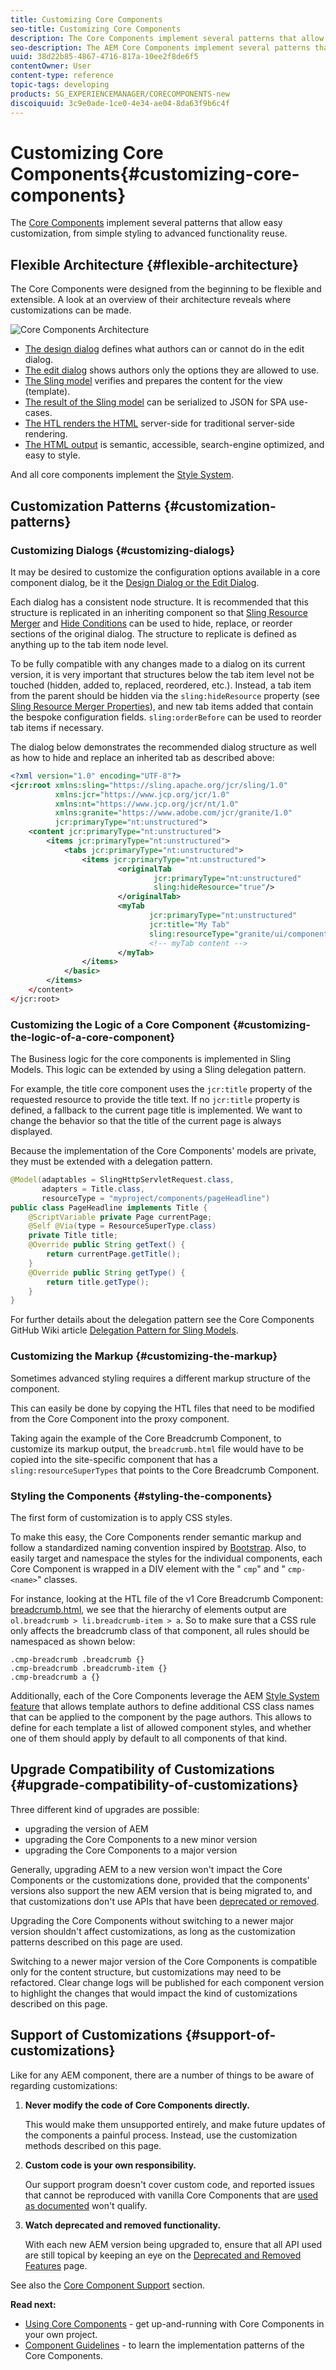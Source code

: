 ```yaml
---
title: Customizing Core Components
seo-title: Customizing Core Components
description: The Core Components implement several patterns that allow easy customization, from simple styling to advanced functionality reuse.
seo-description: The AEM Core Components implement several patterns that allow easy customization, from simple styling to advanced functionality reuse.
uuid: 38d22b85-4867-4716-817a-10ee2f8de6f5
contentOwner: User
content-type: reference
topic-tags: developing
products: SG_EXPERIENCEMANAGER/CORECOMPONENTS-new
discoiquuid: 3c9e0ade-1ce0-4e34-ae04-8da63f9b6c4f
---
```


# Customizing Core Components{#customizing-core-components}

The [Core Components](developing.md) implement several patterns that allow easy customization, from simple styling to advanced functionality reuse.

## Flexible Architecture {#flexible-architecture}

The Core Components were designed from the beginning to be flexible and extensible. A look at an overview of their architecture reveals where customizations can be made.

![Core Components Architecture](assets/screen_shot_2018-12-07at093742.png)

* [The design dialog](authoring.md#edit-and-design-dialogs) defines what authors can or cannot do in the edit dialog.
* [The edit dialog](authoring.md#edit-and-design-dialogs) shows authors only the options they are allowed to use.
* [The Sling model](#customizing-the-logic-of-a-core-component) verifies and prepares the content for the view (template).
* [The result of the Sling model](#customizing-the-logic-of-a-core-component) can be serialized to JSON for SPA use-cases.
* [The HTL renders the HTML](#customizing-the-markup) server-side for traditional server-side rendering.
* [The HTML output](#customizing-the-markup) is semantic, accessible, search-engine optimized, and easy to style.

And all core components implement the [Style System](customizing.md#main-pars_title_1267131420).

## Customization Patterns {#customization-patterns}

### Customizing Dialogs {#customizing-dialogs}

It may be desired to customize the configuration options available in a core component dialog, be it the [Design Dialog or the Edit Dialog](authoring.md#main-pars_title_1048034172).

Each dialog has a consistent node structure. It is recommended that this structure is replicated in an inheriting component so that [Sling Resource Merger](https://helpx.adobe.com/experience-manager/6-4/sites/developing/using/sling-resource-merger.html) and [Hide Conditions](https://helpx.adobe.com/experience-manager/6-5/sites/developing/using/hide-conditions.html) can be used to hide, replace, or reorder sections of the original dialog. The structure to replicate is defined as anything up to the tab item node level.

To be fully compatible with any changes made to a dialog on its current version, it is very important that structures below the tab item level not be touched (hidden, added to, replaced, reordered, etc.). Instead, a tab item from the parent should be hidden via the `sling:hideResource` property (see [Sling Resource Merger Properties](https://helpx.adobe.com/experience-manager/6-5/sites/developing/using/sling-resource-merger.html)), and new tab items added that contain the bespoke configuration fields. `sling:orderBefore` can be used to reorder tab items if necessary.

The dialog below demonstrates the recommended dialog structure as well as how to hide and replace an inherited tab as described above:

<!-- 

Comment Type: annotation
Last Modified By: ims-author-CE1E2CE451D1F0680A490D45@AdobeID
Last Modified Date: 2017-04-17T17:43:20.265-0400

Should we provide guidance on how to name their CSS classes, etc. to align to component re-usability best-practices? We tout that we follow bootstrap css naming, should we be counseling customers to align similarly? .cmp- 
<component name="">
  -- 
 <element>
   - 
  <element descriptor="">
    ? 
  </element> 
 </element> 
</component>

 -->

```xml
<?xml version="1.0" encoding="UTF-8"?>
<jcr:root xmlns:sling="https://sling.apache.org/jcr/sling/1.0"
          xmlns:jcr="https://www.jcp.org/jcr/1.0"
          xmlns:nt="https://www.jcp.org/jcr/nt/1.0"
          xmlns:granite="https://www.adobe.com/jcr/granite/1.0"
          jcr:primaryType="nt:unstructured">
    <content jcr:primaryType="nt:unstructured">
        <items jcr:primaryType="nt:unstructured">
            <tabs jcr:primaryType="nt:unstructured">
                <items jcr:primaryType="nt:unstructured">
                        <originalTab
                                jcr:primaryType="nt:unstructured"
                                sling:hideResource="true"/>
                        </originalTab>
                        <myTab
                               jcr:primaryType="nt:unstructured"
                               jcr:title="My Tab"
                               sling:resourceType="granite/ui/components/coral/foundation/container"/>
                               <!-- myTab content -->
                        </myTab>
                </items>
            </basic>
        </items>
    </content>
</jcr:root>
```

### Customizing the Logic of a Core Component {#customizing-the-logic-of-a-core-component}

The Business logic for the core components is implemented in Sling Models. This logic can be extended by using a Sling delegation pattern.

For example, the title core component uses the `jcr:title` property of the requested resource to provide the title text. If no `jcr:title` property is defined, a fallback to the current page title is implemented. We want to change the behavior so that the title of the current page is always displayed.

Because the implementation of the Core Components' models are private, they must be extended with a delegation pattern.

```java
@Model(adaptables = SlingHttpServletRequest.class,
       adapters = Title.class,
       resourceType = "myproject/components/pageHeadline")
public class PageHeadline implements Title {
    @ScriptVariable private Page currentPage;
    @Self @Via(type = ResourceSuperType.class)
    private Title title;
    @Override public String getText() {
        return currentPage.getTitle();
    }
    @Override public String getType() {
        return title.getType();
    }
}
```

For further details about the delegation pattern see the Core Components GitHub Wiki article [Delegation Pattern for Sling Models](https://github.com/adobe/aem-core-wcm-components/wiki/Delegation-Pattern-for-Sling-Models).

### Customizing the Markup {#customizing-the-markup}

Sometimes advanced styling requires a different markup structure of the component.

This can easily be done by copying the HTL files that need to be modified from the Core Component into the proxy component.

Taking again the example of the Core Breadcrumb Component, to customize its markup output, the `breadcrumb.html` file would have to be copied into the site-specific component that has a `sling:resourceSuperTypes` that points to the Core Breadcrumb Component.

<!-- 

Comment Type: annotation
Last Modified By: ims-author-CE1E2CE451D1F0680A490D45@AdobeID
Last Modified Date: 2017-04-17T17:43:20.265-0400

Should we provide guidance on how to name their CSS classes, etc. to align to component re-usability best-practices? We tout that we follow bootstrap css naming, should we be counseling customers to align similarly? .cmp- 
<component name="">
  -- 
 <element>
   - 
  <element descriptor="">
    ? 
  </element> 
 </element> 
</component>

 -->

### Styling the Components {#styling-the-components}

The first form of customization is to apply CSS styles.

To make this easy, the Core Components render semantic markup and follow a standardized naming convention inspired by [Bootstrap](https://getbootstrap.com/). Also, to easily target and namespace the styles for the individual components, each Core Component is wrapped in a DIV element with the " `cmp`" and " `cmp-<name>`" classes.

For instance, looking at the HTL file of the v1 Core Breadcrumb Component: [breadcrumb.html](https://github.com/adobe/aem-core-wcm-components/blob/master/content/src/content/jcr_root/apps/core/wcm/components/breadcrumb/v2/breadcrumb/breadcrumb.html), we see that the hierarchy of elements output are `ol.breadcrumb > li.breadcrumb-item > a`. So to make sure that a CSS rule only affects the breadcrumb class of that component, all rules should be namespaced as shown below:

```shell
.cmp-breadcrumb .breadcrumb {}  
.cmp-breadcrumb .breadcrumb-item {}  
.cmp-breadcrumb a {}
```

Additionally, each of the Core Components leverage the AEM [Style System feature](https://helpx.adobe.com/experience-manager/6-5/sites/authoring/using/style-system.html) that allows template authors to define additional CSS class names that can be applied to the component by the page authors. This allows to define for each template a list of allowed component styles, and whether one of them should apply by default to all components of that kind.

## Upgrade Compatibility of Customizations {#upgrade-compatibility-of-customizations}

Three different kind of upgrades are possible:

* upgrading the version of AEM
* upgrading the Core Components to a new minor version
* upgrading the Core Components to a major version

Generally, upgrading AEM to a new version won't impact the Core Components or the customizations done, provided that the components' versions also support the new AEM version that is being migrated to, and that customizations don't use APIs that have been [deprecated or removed](https://helpx.adobe.com/experience-manager/6-5/release-notes/deprecated-removed-features.html).

Upgrading the Core Components without switching to a newer major version shouldn't affect customizations, as long as the customization patterns described on this page are used.

Switching to a newer major version of the Core Components is compatible only for the content structure, but customizations may need to be refactored. Clear change logs will be published for each component version to highlight the changes that would impact the kind of customizations described on this page.

## Support of Customizations {#support-of-customizations}

Like for any AEM component, there are a number of things to be aware of regarding customizations:

1. **Never modify the code of Core Components directly.**
  
   This would make them unsupported entirely, and make future updates of the components a painful process. Instead, use the customization methods described on this page.

1. **Custom code is your own responsibility.**
  
   Our support program doesn't cover custom code, and reported issues that cannot be reproduced with vanilla Core Components that are [used as documented](using.md) won't qualify.

1. **Watch deprecated and removed functionality.**
  
   With each new AEM version being upgraded to, ensure that all API used are still topical by keeping an eye on the [Deprecated and Removed Features](https://helpx.adobe.com/experience-manager/6-5/release-notes/deprecated-removed-features.html) page.

See also the [Core Component Support](developing.md#core-component-support) section.

**Read next:**

* [Using Core Components](using.md) - get up-and-running with Core Components in your own project.
* [Component Guidelines](guidelines.md) - to learn the implementation patterns of the Core Components.

